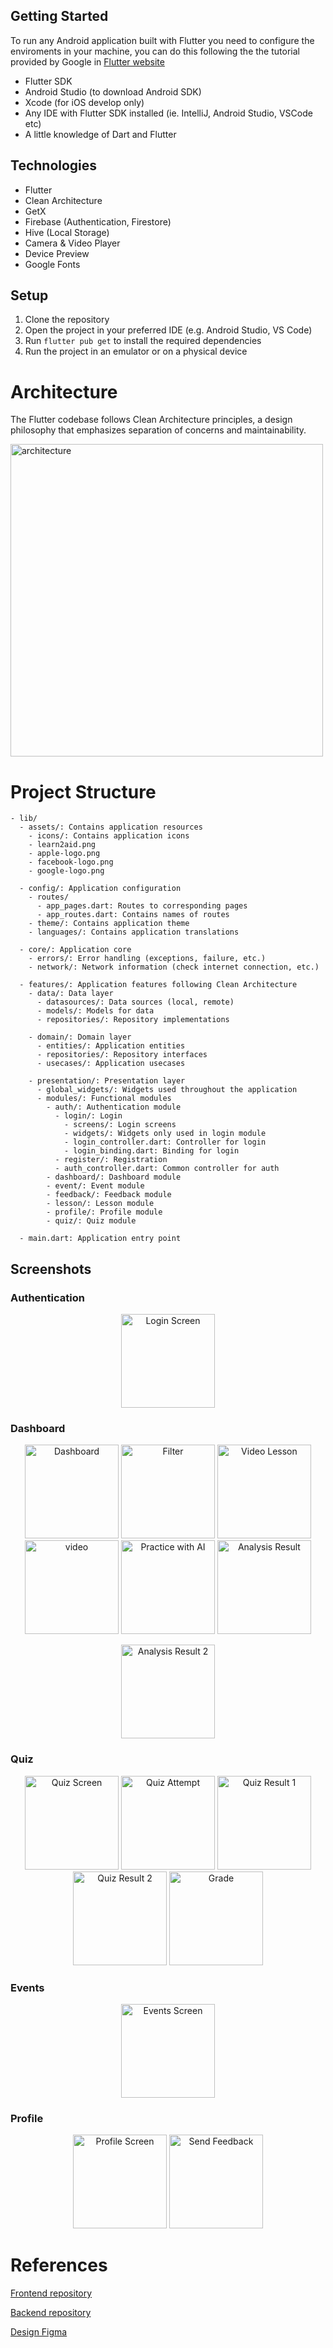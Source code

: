 ## Getting Started

To run any Android application built with Flutter you need to configure the enviroments in your machine, you can do this following the the tutorial provided by Google in [Flutter website](https://flutter.dev/docs/get-started/install)

- Flutter SDK
- Android Studio (to download Android SDK)
- Xcode (for iOS develop only)
- Any IDE with Flutter SDK installed (ie. IntelliJ, Android Studio, VSCode etc)
- A little knowledge of Dart and Flutter

## Technologies

- Flutter
- Clean Architecture
- GetX
- Firebase (Authentication, Firestore)
- Hive (Local Storage)
- Camera & Video Player
- Device Preview
- Google Fonts

## Setup

1. Clone the repository
2. Open the project in your preferred IDE (e.g. Android Studio, VS Code)
3. Run `flutter pub get` to install the required dependencies
4. Run the project in an emulator or on a physical device

# Architecture

The Flutter codebase follows Clean Architecture principles, a design philosophy that emphasizes separation of concerns and maintainability.

<img src="lib/assets/images/architecture.png" alt="architecture" width="500">

# Project Structure

```
- lib/
  - assets/: Contains application resources
    - icons/: Contains application icons
    - learn2aid.png
    - apple-logo.png
    - facebook-logo.png
    - google-logo.png

  - config/: Application configuration
    - routes/
      - app_pages.dart: Routes to corresponding pages
      - app_routes.dart: Contains names of routes
    - theme/: Contains application theme
    - languages/: Contains application translations

  - core/: Application core
    - errors/: Error handling (exceptions, failure, etc.)
    - network/: Network information (check internet connection, etc.)

  - features/: Application features following Clean Architecture
    - data/: Data layer
      - datasources/: Data sources (local, remote)
      - models/: Models for data
      - repositories/: Repository implementations

    - domain/: Domain layer
      - entities/: Application entities
      - repositories/: Repository interfaces
      - usecases/: Application usecases

    - presentation/: Presentation layer
      - global_widgets/: Widgets used throughout the application
      - modules/: Functional modules
        - auth/: Authentication module
          - login/: Login
            - screens/: Login screens
            - widgets/: Widgets only used in login module
            - login_controller.dart: Controller for login
            - login_binding.dart: Binding for login
          - register/: Registration
          - auth_controller.dart: Common controller for auth
        - dashboard/: Dashboard module
        - event/: Event module
        - feedback/: Feedback module
        - lesson/: Lesson module
        - profile/: Profile module
        - quiz/: Quiz module

  - main.dart: Application entry point
```

## Screenshots

### Authentication

<p align="center">
  <img src="lib/assets/images/login.png" alt="Login Screen" width="150">
</p>

### Dashboard

<p align="center">
  <img src="lib/assets/images/dashboard.png" alt="Dashboard" width="150">
  <img src="lib/assets/images/filter.png" alt="Filter" width="150">
  <img src="lib/assets/images/video_lesson.png" alt="Video Lesson" width="150">
  <img src="lib/assets/images/video.png" alt="video" width="150">
  <img src="lib/assets/images/practice_with_ai.png" alt="Practice with AI" width="150">
  <img src="lib/assets/images/analysis-result.png" alt="Analysis Result" width="150">
</p>
<p align="center">
  <img src="lib/assets/images/analysis-result-2.png" alt="Analysis Result 2" width="150">
</p>

### Quiz

<p align="center">
  <img src="lib/assets/images/quizz-screen.png" alt="Quiz Screen" width="150">
  <img src="lib/assets/images/quizz-attemp.png" alt="Quiz Attempt" width="150">
  <img src="lib/assets/images/quiz-result-1.png" alt="Quiz Result 1" width="150">
  <img src="lib/assets/images/quiz-result-2.png" alt="Quiz Result 2" width="150">
  <img src="lib/assets/images/grade.png" alt="Grade" width="150">
</p>

### Events

<p align="center">
  <img src="lib/assets/images/events-screen.png" alt="Events Screen" width="150">
</p>

### Profile

<p align="center">
  <img src="lib/assets/images/profile-screen.png" alt="Profile Screen" width="150">
  <img src="lib/assets/images/send-feedback-screen.png" alt="Send Feedback" width="150">
</p>

# References

[Frontend repository](https://github.com/nphng15/learn2aid_frontend)

[Backend repository](https://github.com/iknizzz1807/learn2aid)

[Design Figma](https://www.figma.com/design/0DlAWkeCkaBWB6GPitgNzD/HACKATHON---2025---GDSC?node-id=3-31&t=DjYH5w7JbaWoxkGV-1)
